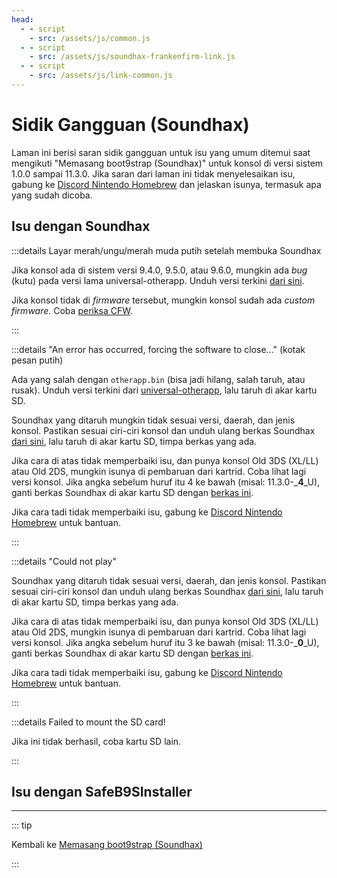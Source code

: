 ```yaml
---
head:
  - - script
    - src: /assets/js/common.js
  - - script
    - src: /assets/js/soundhax-frankenfirm-link.js
  - - script
    - src: /assets/js/link-common.js
---
```


# Sidik Gangguan (Soundhax)

Laman ini berisi saran sidik gangguan untuk isu yang umum ditemui saat mengikuti "Memasang boot9strap (Soundhax)" untuk konsol di versi sistem 1.0.0 sampai 11.3.0. Jika saran dari laman ini tidak menyelesaikan isu, gabung ke [Discord Nintendo Homebrew](https://discord.gg/MWxPgEp) dan jelaskan isunya, termasuk apa yang sudah dicoba.

## Isu dengan Soundhax

:::details Layar merah/ungu/merah muda putih setelah membuka Soundhax

Jika konsol ada di sistem versi 9.4.0, 9.5.0, atau 9.6.0, mungkin ada _bug_ (kutu) pada versi lama universal-otherapp. Unduh versi terkini [dari sini](https://github.com/TuxSH/universal-otherapp/releases/latest).

Jika konsol tidak di _firmware_ tersebut, mungkin konsol sudah ada _custom firmware_. Coba [periksa CFW](checking-for-cfw).

:::

:::details "An error has occurred, forcing the software to close..." (kotak pesan putih)

Ada yang salah dengan `otherapp.bin` (bisa jadi hilang, salah taruh, atau rusak). Unduh versi terkini dari [universal-otherapp](https://github.com/TuxSH/universal-otherapp/releases/latest), lalu taruh di akar kartu SD.

Soundhax yang ditaruh mungkin tidak sesuai versi, daerah, dan jenis konsol. Pastikan sesuai ciri-ciri konsol dan unduh ulang berkas Soundhax [dari sini](http://soundhax.com), lalu taruh di akar kartu SD, timpa berkas yang ada.

Jika cara di atas tidak memperbaiki isu, dan punya konsol Old 3DS (XL/LL) atau Old 2DS, mungkin isunya di pembaruan dari kartrid. Coba lihat lagi versi konsol. Jika angka sebelum huruf itu 4 ke bawah (misal: 11.3.0-_**4**_U), ganti berkas Soundhax di akar kartu SD dengan [berkas ini](http://soundhax.686178.xyz/frankenfirm.html?crash).

Jika cara tadi tidak memperbaiki isu, gabung ke [Discord Nintendo Homebrew](https://discord.gg/MWxPgEp) untuk bantuan.

:::

:::details "Could not play"

Soundhax yang ditaruh tidak sesuai versi, daerah, dan jenis konsol. Pastikan sesuai ciri-ciri konsol dan unduh ulang berkas Soundhax [dari sini](http://soundhax.com), lalu taruh di akar kartu SD, timpa berkas yang ada.

Jika cara di atas tidak memperbaiki isu, dan punya konsol Old 3DS (XL/LL) atau Old 2DS, mungkin isunya di pembaruan dari kartrid. Coba lihat lagi versi konsol. Jika angka sebelum huruf itu 3 ke bawah (misal: 11.3.0-_**0**_U), ganti berkas Soundhax di akar kartu SD dengan [berkas ini](http://soundhax.686178.xyz/frankenfirm.html?unplayable).

Jika cara tadi tidak memperbaiki isu, gabung ke [Discord Nintendo Homebrew](https://discord.gg/MWxPgEp) untuk bantuan.

:::

:::details Failed to mount the SD card!

Jika ini tidak berhasil, coba kartu SD lain.

:::

## Isu dengan SafeB9SInstaller

<!--@include: ./_include/troubleshooting-sb9si-bin.md -->

<!--@include: ./_include/troubleshooting-sb9si-common.md -->

<!--@include: ./_include/troubleshooting-get-help-common.md -->

---

::: tip

Kembali ke [Memasang boot9strap (Soundhax)](installing-boot9strap-\(soundhax\))

:::

<!--@include: ./_include/troubleshooting-return.md -->
